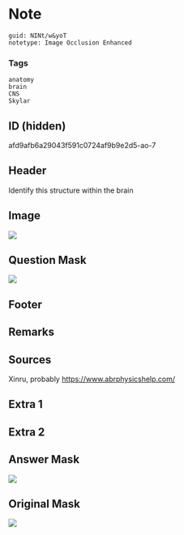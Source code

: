 # Note
```
guid: NINt/w&yoT
notetype: Image Occlusion Enhanced
```

### Tags
```
anatomy
brain
CNS
Skylar
```

## ID (hidden)
afd9afb6a29043f591c0724af9b9e2d5-ao-7

## Header
Identify this structure within the brain

## Image
<img src="tmp5t9_jcqq.png" />

## Question Mask
<img src="afd9afb6a29043f591c0724af9b9e2d5-ao-7-Q.svg" />

## Footer


## Remarks


## Sources
Xinru, probably https://www.abrphysicshelp.com/

## Extra 1


## Extra 2


## Answer Mask
<img src="afd9afb6a29043f591c0724af9b9e2d5-ao-7-A.svg">

## Original Mask
<img src="afd9afb6a29043f591c0724af9b9e2d5-ao-O.svg" />
